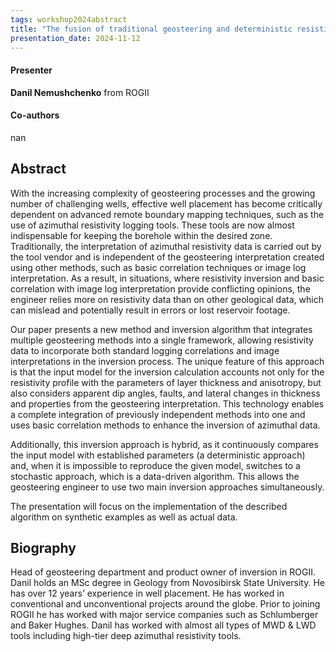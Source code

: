 ```yaml
---
tags: workshop2024abstract
title: "The fusion of traditional geosteering and deterministic resistivity inversion. Can we squeeze more from existing data? (Danil Nemushchenko, ROGII)"
presentation_date: 2024-11-12
---
```

#### Presenter
**Danil Nemushchenko** from ROGII
#### Co-authors
nan
## Abstract
With the increasing complexity of geosteering processes and the growing number of challenging wells, effective well placement has become critically dependent on advanced remote boundary mapping techniques, such as the use of azimuthal resistivity logging tools. These tools are now almost indispensable for keeping the borehole within the desired zone. Traditionally, the interpretation of azimuthal resistivity data is carried out by the tool vendor and is independent of the geosteering interpretation created using other methods, such as basic correlation techniques or image log interpretation. As a result, in situations, where resistivity inversion and basic correlation with image log interpretation provide conflicting opinions, the engineer relies more on resistivity data than on other geological data, which can mislead and potentially result in errors or lost reservoir footage.

Our paper presents a new method and inversion algorithm that integrates multiple geosteering methods into a single framework, allowing resistivity data to incorporate both standard logging correlations and image interpretations in the inversion process. The unique feature of this approach is that the input model for the inversion calculation accounts not only for the resistivity profile with the parameters of layer thickness and anisotropy, but also considers apparent dip angles, faults, and lateral changes in thickness and properties from the geosteering interpretation. This technology enables a complete integration of previously independent methods into one and uses basic correlation methods to enhance the inversion of azimuthal data.

Additionally, this inversion approach is hybrid, as it continuously compares the input model with established parameters (a deterministic approach) and, when it is impossible to reproduce the given model, switches to a stochastic approach, which is a data-driven algorithm. This allows the geosteering engineer to use two main inversion approaches simultaneously.

The presentation will focus on the implementation of the described algorithm on synthetic examples as well as actual data.


## Biography
Head of geosteering department and product owner of inversion in ROGII. Danil holds an MSc degree in Geology from Novosibirsk State University. He has over 12 years’ experience in well placement. He has worked in conventional and unconventional projects around the globe. Prior to joining ROGII he has worked with major service companies such as Schlumberger and Baker Hughes. Danil has worked with almost all types of MWD & LWD tools including high-tier deep azimuthal resistivity tools.